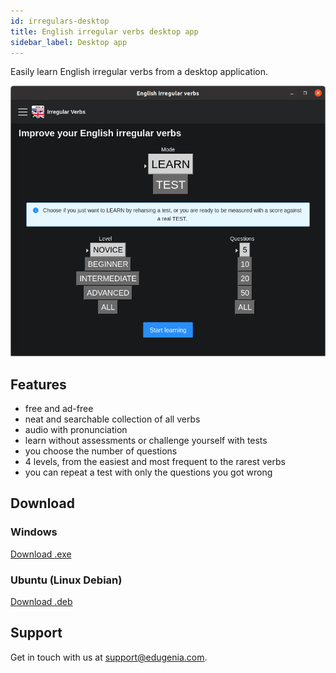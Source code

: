 ```yaml
---
id: irregulars-desktop
title: English irregular verbs desktop app
sidebar_label: Desktop app
---
```


Easily learn English irregular verbs from a desktop application.

![img](../static/img/irregulars/Ubuntu_app.png)

## Features

* free and ad-free
* neat and searchable collection of all verbs
* audio with pronunciation
* learn without assessments or challenge yourself with tests
* you choose the number of questions
* 4 levels, from the easiest and most frequent to the rarest verbs
* you can repeat a test with only the questions you got wrong

## Download

### Windows

<a class="button button--primary button--lg" href="/artifact/English_irregular_verbs-1.0.1_Setup.exe" download>
   Download .exe
</a>

### Ubuntu (Linux Debian)

<a class="button button--primary button--lg" href="/artifact/irregular-e_1.0.1_amd64.deb" download>
   Download .deb
</a>

## Support

Get in touch with us at [support@edugenia.com](mailto:support@edugenia.com).